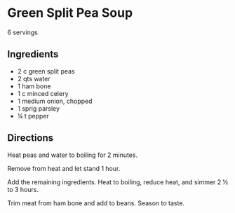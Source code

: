 # Green Split Pea Soup
6 servings

## Ingredients
* 2 c green split peas
* 2 qts water
* 1 ham bone
* 1 c minced celery
* 1 medium onion, chopped
* 1 sprig parsley
* ¼ t pepper

## Directions
Heat peas and water to boiling for 2 minutes.

Remove from heat and let stand 1 hour.

Add the remaining ingredients. Heat to boiling, reduce heat, and simmer 2 ½ to 3 hours.

Trim meat from ham bone and add to beans. Season to taste.
